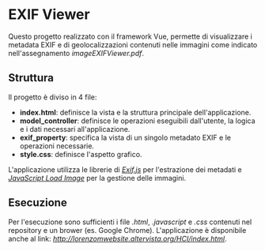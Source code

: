 # EXIF Viewer 
Questo progetto realizzato con il framework Vue, permette di visualizzare i metadata EXIF e di geolocalizzazioni contenuti nelle immagini come indicato nell'assegnamento *imageEXIFViewer.pdf*. 

## Struttura ##
Il progetto è diviso in 4 file:
- __index.html__: definisce la vista e la struttura principale dell'applicazione.
- __model_controller__: definisce le operazioni eseguibili dall'utente, la logica e i dati necessari all'applicazione.
- __exif_property__: specifica la vista di un singolo metadato EXIF e le operazioni necessarie.
- __style.css__: definisce l'aspetto grafico.

L'applicazione utilizza le librerie di [*Exif.js*](https://github.com/exif-js/exif-js "Exif.js") per l'estrazione dei metadati e [*JavaScript Load Image*](https://github.com/blueimp/JavaScript-Load-Image "Load Image") per la gestione delle immagini. 

## Esecuzione ##
Per l'esecuzione sono sufficienti i file *.html*, *.javascript* e *.css* contenuti nel repository e un brower (es. Google Chrome).
L'applicazione è disponibile anche al link: *http://lorenzomwebsite.altervista.org/HCI/index.html*.
